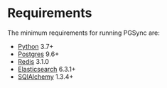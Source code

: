 # Requirements

The minimum requirements for running PGSync are:

- [Python](https://www.python.org) 3.7+
- [Postgres](https://www.postgresql.org) 9.6+
- [Redis](https://redis.io) 3.1.0
- [Elasticsearch](https://www.elastic.co/products/elastic-stack) 6.3.1+
- [SQlAlchemy](https://www.sqlalchemy.org) 1.3.4+

